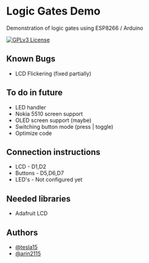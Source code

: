 
# Logic Gates Demo
Demonstration of logic gates using ESP8266 / Arduino




[![GPLv3 License](https://img.shields.io/badge/License-GPL%20v3-yellow.svg)](https://opensource.org/licenses/)


## Known Bugs
- LCD Flickering (fixed partially)
## To do in future
- LED handler
- Nokia 5510 screen support
- OLED screen support (maybe)
- Switching button mode (press | toggle)
- Optimize code
## Connection instructions
- LCD - D1,D2
- Buttons - D5,D6,D7
- LED's - Not configured yet

## Needed libraries
- Adafruit LCD
## Authors

- [@tesla15](https://www.github.com/tesla15)
- [@arin2115](https://www.github.com/arin2115)

